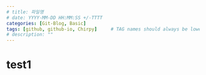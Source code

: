 ```yaml
---
# title: 파일명
# date: YYYY-MM-DD HH:MM:SS +/-TTTT
categories: [Git-Blog, Basic]
tags: [github, github-io, Chirpy]     # TAG names should always be lowercase
# description: ""
---
```



# test1
